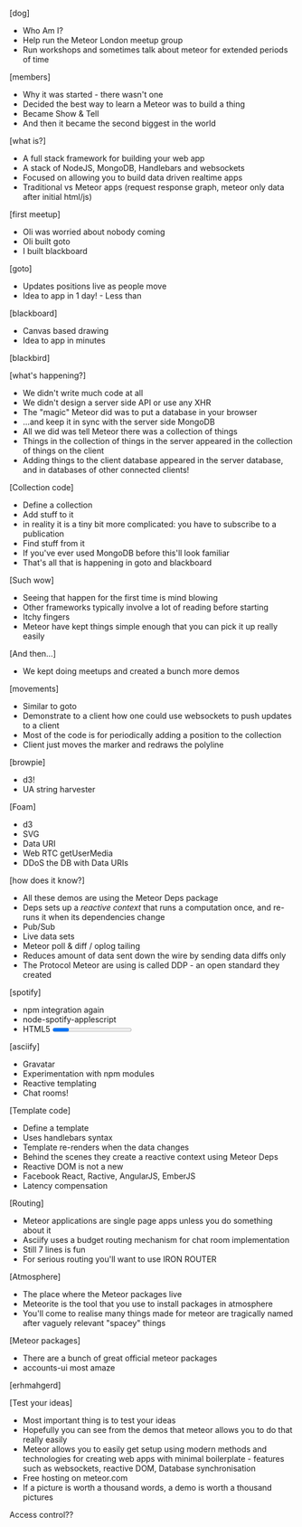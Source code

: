[dog]
- Who Am I?
- Help run the Meteor London meetup group
- Run workshops and sometimes talk about meteor for extended periods of time

[members]
- Why it was started - there wasn't one
- Decided the best way to learn a Meteor was to build a thing
- Became Show & Tell
- And then it became the second biggest in the world

[what is?]
- A full stack framework for building your web app
- A stack of NodeJS, MongoDB, Handlebars and websockets
- Focused on allowing you to build data driven realtime apps
- Traditional vs Meteor apps (request response graph, meteor only data after initial html/js)

[first meetup]
- Oli was worried about nobody coming
- Oli built goto
- I built blackboard

[goto]
- Updates positions live as people move
- Idea to app in 1 day! - Less than

[blackboard]
- Canvas based drawing
- Idea to app in minutes

[blackbird]

[what's happening?]
- We didn't write much code at all
- We didn't design a server side API or use any XHR
- The "magic" Meteor did was to put a database in your browser
- ...and keep it in sync with the server side MongoDB
- All we did was tell Meteor there was a collection of things
- Things in the collection of things in the server appeared in the collection of things on the client
- Adding things to the client database appeared in the server database, and in databases of other connected clients!

[Collection code]
- Define a collection
- Add stuff to it
- in reality it is a tiny bit more complicated: you have to subscribe to a publication
- Find stuff from it
- If you've ever used MongoDB before this'll look familiar
- That's all that is happening in goto and blackboard

[Such wow]
- Seeing that happen for the first time is mind blowing
- Other frameworks typically involve a lot of reading before starting
- Itchy fingers
- Meteor have kept things simple enough that you can pick it up really easily

[And then...]
- We kept doing meetups and created a bunch more demos

[movements]
- Similar to goto
- Demonstrate to a client how one could use websockets to push updates to a client
- Most of the code is for periodically adding a position to the collection
- Client just moves the marker and redraws the polyline

[browpie]
- d3!
- UA string harvester

[Foam]
- d3
- SVG
- Data URI
- Web RTC getUserMedia
- DDoS the DB with Data URIs

[how does it know?]
- All these demos are using the Meteor Deps package
- Deps sets up a _reactive context_ that runs a computation once, and re-runs it when its dependencies change
- Pub/Sub
- Live data sets
- Meteor poll & diff / oplog tailing
- Reduces amount of data sent down the wire by sending data diffs only
- The Protocol Meteor are using is called DDP - an open standard they created

[spotify]
- npm integration again
- node-spotify-applescript
- HTML5 <progress> element FTW

[asciify]
- Gravatar
- Experimentation with npm modules
- Reactive templating
- Chat rooms!

[Template code]
- Define a template
- Uses handlebars syntax
- Template re-renders when the data changes
- Behind the scenes they create a reactive context using Meteor Deps
- Reactive DOM is not a new
- Facebook React, Ractive, AngularJS, EmberJS
- Latency compensation

[Routing]
- Meteor applications are single page apps unless you do something about it
- Asciify uses a budget routing mechanism for chat room implementation
- Still 7 lines is fun
- For serious routing you'll want to use IRON ROUTER

[Atmosphere]
- The place where the Meteor packages live
- Meteorite is the tool that you use to install packages in atmosphere
- You'll come to realise many things made for meteor are tragically named after vaguely relevant "spacey" things

[Meteor packages]
- There are a bunch of great official meteor packages
- accounts-ui most amaze

[erhmahgerd]

[Test your ideas]
- Most important thing is to test your ideas
- Hopefully you can see from the demos that meteor allows you to do that really easily
- Meteor allows you to easily get setup using modern methods and technologies for creating web apps with minimal boilerplate - features such as websockets, reactive DOM, Database synchronisation
- Free hosting on meteor.com
- If a picture is worth a thousand words, a demo is worth a thousand pictures


Access control??